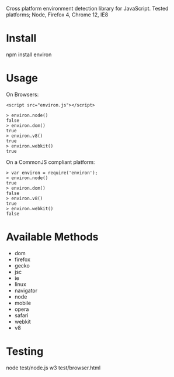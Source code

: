 Cross platform environment detection library for JavaScript. Tested platforms; Node, Firefox 4, Chrome 12, IE8

Install
=======
npm install environ

Usage
=====
On Browsers:

    <script src="environ.js"></script>

    > environ.node()
    false
    > environ.dom()
    true
    > environ.v8()
    true
    > environ.webkit()
    true

On a CommonJS compliant platform:

    > var environ = require('environ');
    > environ.node()
    true
    > environ.dom()
    false
    > environ.v8()
    true
    > environ.webkit()
    false

Available Methods
=================
* dom
* firefox
* gecko
* jsc
* ie
* linux
* navigator
* node
* mobile
* opera
* safari
* webkit
* v8

Testing
=======
node test/node.js
w3 test/browser.html
